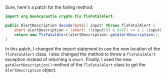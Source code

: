 Sure, here's a patch for the failing method:
```java
import org.bouncycastle.crypto.tls.TlsFatalAlert;

public AlertDescription decode(byte[] input) throws TlsFatalAlert {
    short alertDescription = (short) ((input[0] & 0xFF) << 8 | (input[1] & 0xFF));
    return new TlsFatalAlert(alertDescription).getAlertDescription();
}
```
In this patch, I changed the import statement to use the new location of the `TlsFatalAlert` class. I also changed the method to throw a `TlsFatalAlert` exception instead of returning a `short`. Finally, I used the new `getAlertDescription()` method of the `TlsFatalAlert` class to get the `AlertDescription` object.